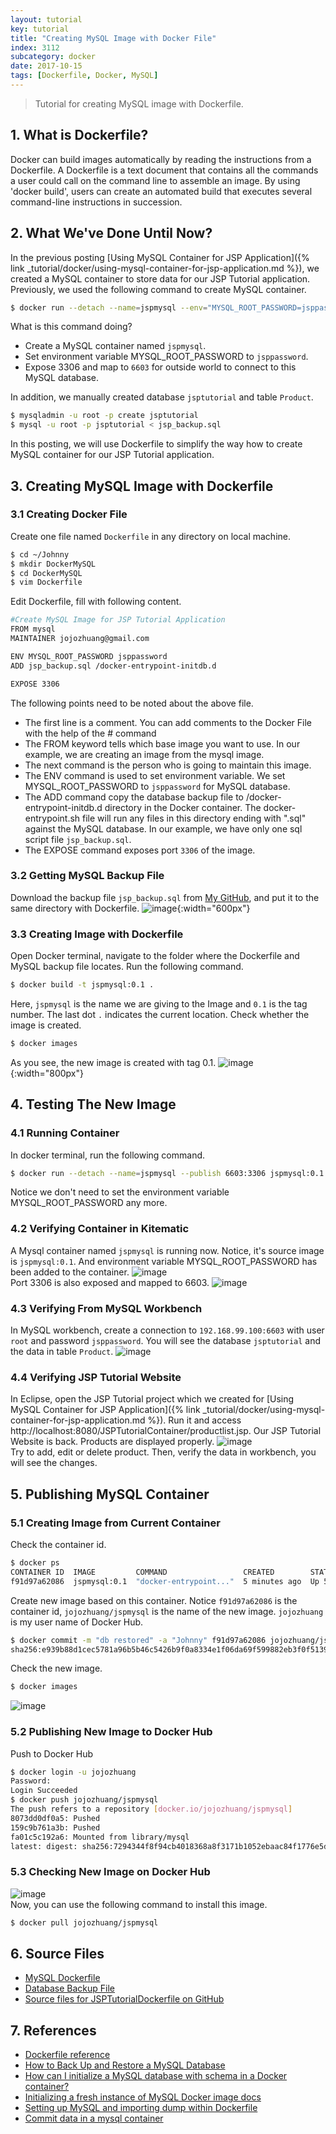 ```yaml
---
layout: tutorial
key: tutorial
title: "Creating MySQL Image with Docker File"
index: 3112
subcategory: docker
date: 2017-10-15
tags: [Dockerfile, Docker, MySQL]
---
```


> Tutorial for creating MySQL image with Dockerfile.

## 1. What is Dockerfile?
Docker can build images automatically by reading the instructions from a Dockerfile. A Dockerfile is a text document that contains all the commands a user could call on the command line to assemble an image. By using 'docker build', users can create an automated build that executes several command-line instructions in succession.

## 2. What We've Done Until Now?
In the previous posting [Using MySQL Container for JSP Application]({% link _tutorial/docker/using-mysql-container-for-jsp-application.md %}), we created a MySQL container to store data for our JSP Tutorial application. Previously, we used the following command to create MySQL container.
```sh
$ docker run --detach --name=jspmysql --env="MYSQL_ROOT_PASSWORD=jsppassword" --publish 6603:3306 mysql
```
What is this command doing?
* Create a MySQL container named `jspmysql`.
* Set environment variable MYSQL_ROOT_PASSWORD to `jsppassword`.
* Expose 3306 and map to `6603` for outside world to connect to this MySQL database.

In addition, we manually created database `jsptutorial` and table `Product`.
```sh
$ mysqladmin -u root -p create jsptutorial
$ mysql -u root -p jsptutorial < jsp_backup.sql
```

In this posting, we will use Dockerfile to simplify the way how to create MySQL container for our JSP Tutorial application.

## 3. Creating MySQL Image with Dockerfile
### 3.1 Creating Docker File
Create one file named `Dockerfile` in any directory on local machine.
```sh
$ cd ~/Johnny
$ mkdir DockerMySQL
$ cd DockerMySQL
$ vim Dockerfile
```
Edit Dockerfile, fill with following content.
```sh
#Create MySQL Image for JSP Tutorial Application
FROM mysql
MAINTAINER jojozhuang@gmail.com

ENV MYSQL_ROOT_PASSWORD jsppassword
ADD jsp_backup.sql /docker-entrypoint-initdb.d

EXPOSE 3306
```
The following points need to be noted about the above file.
* The first line is a comment. You can add comments to the Docker File with the help of the # command
* The FROM keyword tells which base image you want to use. In our example, we are creating an image from the mysql image.
* The next command is the person who is going to maintain this image.
* The ENV command is used to set environment variable. We set MYSQL_ROOT_PASSWORD to `jsppassword` for MySQL database.
* The ADD command copy the database backup file to /docker-entrypoint-initdb.d directory in the Docker container. The docker-entrypoint.sh file will run any files in this directory ending with ".sql" against the MySQL database. In our example, we have only one sql script file `jsp_backup.sql`.
* The EXPOSE command exposes port `3306` of the image.

### 3.2 Getting MySQL Backup File
Download the backup file `jsp_backup.sql` from [My GitHub](https://github.com/jojozhuang/Tutorials/blob/master/JSPTutorialDockerfile/Docker/jsp_backup.sql), and put it to the same directory with Dockerfile.
![image](/public/images/devops/3112/dockerfiles.png){:width="600px"}  

### 3.3 Creating Image with Dockerfile
Open Docker terminal, navigate to the folder where the Dockerfile and MySQL backup file locates. Run the following command.
```sh
$ docker build -t jspmysql:0.1 .
```
Here, `jspmysql` is the name we are giving to the Image and `0.1` is the tag number. The last dot `.` indicates the current location. Check whether the image is created.
```sh
$ docker images
```
As you see, the new image is created with tag 0.1.
![image](/public/images/devops/3112/imagecreated.png){:width="800px"}  

## 4. Testing The New Image
### 4.1 Running Container
In docker terminal, run the following command.
```sh
$ docker run --detach --name=jspmysql --publish 6603:3306 jspmysql:0.1
```
Notice we don't need to set the environment variable MYSQL_ROOT_PASSWORD any more.
### 4.2 Verifying Container in Kitematic
A Mysql container named `jspmysql` is running now. Notice, it's source image is `jspmysql:0.1`. And environment variable MYSQL_ROOT_PASSWORD has been added to the container.
![image](/public/images/devops/3112/general.png)  
Port 3306 is also exposed and mapped to 6603.
![image](/public/images/devops/3112/ports.png)  

### 4.3 Verifying From MySQL Workbench
In MySQL workbench, create a connection to `192.168.99.100:6603` with user `root` and password `jsppassword`. You will see the database `jsptutorial` and the data in table `Product`.
![image](/public/images/devops/3112/workbench.png)  

### 4.4 Verifying JSP Tutorial Website
In Eclipse, open the JSP Tutorial project which we created for [Using MySQL Container for JSP Application]({% link _tutorial/docker/using-mysql-container-for-jsp-application.md %}). Run it and access
http://localhost:8080/JSPTutorialContainer/productlist.jsp. Our JSP Tutorial Website is back. Products are displayed properly.
![image](/public/images/devops/3112/productlist.png)  
Try to add, edit or delete product. Then, verify the data in workbench, you will see the changes.

## 5. Publishing MySQL Container
### 5.1 Creating Image from Current Container
Check the container id.
```sh
$ docker ps
CONTAINER ID  IMAGE         COMMAND                 CREATED        STATUS         PORTS                   NAMES
f91d97a62086  jspmysql:0.1  "docker-entrypoint..."  5 minutes ago  Up 5 minutes   0.0.0.0:6603->3306/tcp  jspmysql
```
Create new image based on this container. Notice `f91d97a62086` is the container id, `jojozhuang/jspmysql` is the name of the new image. `jojozhuang` is my user name of Docker Hub.
```sh
$ docker commit -m "db restored" -a "Johnny" f91d97a62086 jojozhuang/jspmysql
sha256:e939b88d1cec5781a96b5b46c5426b9f0a8334e1f06da69f599882eb3f0f5139
```
Check the new image.
```sh
$ docker images
```
![image](/public/images/devops/3112/newimage.png)  
### 5.2 Publishing New Image to Docker Hub
Push to Docker Hub
```sh
$ docker login -u jojozhuang
Password:
Login Succeeded
$ docker push jojozhuang/jspmysql
The push refers to a repository [docker.io/jojozhuang/jspmysql]
8073dd0df0a5: Pushed
159c9b761a3b: Pushed
fa01c5c192a6: Mounted from library/mysql
latest: digest: sha256:7294344f8f94cb4018368a8f3171b1052ebaac84f1776e5d5d4a544c1f45708b size: 2824
```
### 5.3 Checking New Image on Docker Hub
![image](/public/images/devops/3112/dockerhub.png)  
Now, you can use the following command to install this image.
```sh
$ docker pull jojozhuang/jspmysql
```

## 6. Source Files
* [MySQL Dockerfile](https://github.com/jojozhuang/Tutorials/blob/master/JSPTutorialDockerfile/DockerMySQL/Dockerfile)
* [Database Backup File](https://github.com/jojozhuang/Tutorials/blob/master/JSPTutorialDockerfile/DockerMySQL/jsp_backup.sql)
* [Source files for JSPTutorialDockerfile on GitHub](https://github.com/jojozhuang/Tutorials/tree/master/JSPTutorialDockerfile)

## 7. References
* [Dockerfile reference](https://docs.docker.com/engine/reference/builder/)
* [How to Back Up and Restore a MySQL Database](http://webcheatsheet.com/sql/mysql_backup_restore.php)
* [How can I initialize a MySQL database with schema in a Docker container?](https://stackoverflow.com/questions/29145370/how-can-i-initialize-a-mysql-database-with-schema-in-a-docker-container)
* [Initializing a fresh instance of MySQL Docker image docs](https://hub.docker.com/_/mysql/)
* [Setting up MySQL and importing dump within Dockerfile](https://stackoverflow.com/questions/25920029/setting-up-mysql-and-importing-dump-within-dockerfile)
* [Commit data in a mysql container](https://stackoverflow.com/questions/30740828/commit-data-in-a-mysql-container)
